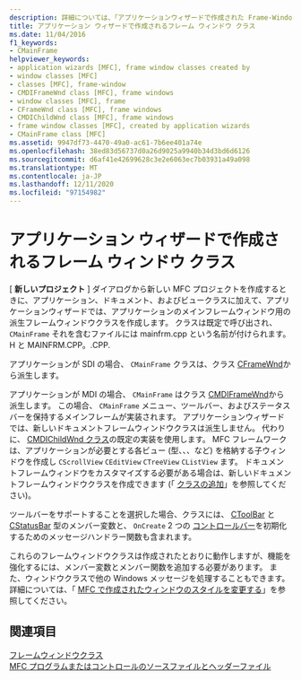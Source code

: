 ```yaml
---
description: 詳細については、「アプリケーションウィザードで作成された Frame-Window クラス」を参照してください。
title: アプリケーション ウィザードで作成されるフレーム ウィンドウ クラス
ms.date: 11/04/2016
f1_keywords:
- CMainFrame
helpviewer_keywords:
- application wizards [MFC], frame window classes created by
- window classes [MFC]
- classes [MFC], frame-window
- CMDIFrameWnd class [MFC], frame windows
- window classes [MFC], frame
- CFrameWnd class [MFC], frame windows
- CMDIChildWnd class [MFC], frame windows
- frame window classes [MFC], created by application wizards
- CMainFrame class [MFC]
ms.assetid: 9947df73-4470-49a0-ac61-7b6ee401a74e
ms.openlocfilehash: 38ed83d56737d0a26d9025a9940b34d3bd6d6126
ms.sourcegitcommit: d6af41e42699628c3e2e6063ec7b03931a49a098
ms.translationtype: MT
ms.contentlocale: ja-JP
ms.lasthandoff: 12/11/2020
ms.locfileid: "97154982"
---
```

# <a name="frame-window-classes-created-by-the-application-wizard"></a>アプリケーション ウィザードで作成されるフレーム ウィンドウ クラス

[ **新しいプロジェクト** ] ダイアログから新しい MFC プロジェクトを作成するときに、アプリケーション、ドキュメント、およびビュークラスに加えて、アプリケーションウィザードでは、アプリケーションのメインフレームウィンドウ用の派生フレームウィンドウクラスを作成します。 クラスは既定で呼び出され、 `CMainFrame` それを含むファイルには mainfrm.cpp という名前が付けられます。H と MAINFRM.CPP。.CPP.

アプリケーションが SDI の場合、 `CMainFrame` クラスは、クラス [CFrameWnd](reference/cframewnd-class.md)から派生します。

アプリケーションが MDI の場合、 `CMainFrame` はクラス [CMDIFrameWnd](reference/cmdiframewnd-class.md)から派生します。 この場合、 `CMainFrame` メニュー、ツールバー、およびステータスバーを保持するメインフレームが実装されます。 アプリケーションウィザードでは、新しいドキュメントフレームウィンドウクラスは派生しません。 代わりに、 [CMDIChildWnd クラス](reference/cmdichildwnd-class.md)の既定の実装を使用します。 MFC フレームワークは、アプリケーションが必要とする各ビュー (型、、、など) を格納する子ウィンドウを作成し `CScrollView` `CEditView` `CTreeView` `CListView` ます。 ドキュメントフレームウィンドウをカスタマイズする必要がある場合は、新しいドキュメントフレームウィンドウクラスを作成できます (「 [クラスの追加](../ide/adding-a-class-visual-cpp.md)」を参照してください)。

ツールバーをサポートすることを選択した場合、クラスには、 [CToolBar](reference/ctoolbar-class.md) と [CStatusBar](reference/cstatusbar-class.md) 型のメンバー変数と、 `OnCreate` 2 つの [コントロールバー](control-bars.md)を初期化するためのメッセージハンドラー関数も含まれます。

これらのフレームウィンドウクラスは作成されたとおりに動作しますが、機能を強化するには、メンバー変数とメンバー関数を追加する必要があります。 また、ウィンドウクラスで他の Windows メッセージを処理することもできます。 詳細については、「 [MFC で作成されたウィンドウのスタイルを変更する](changing-the-styles-of-a-window-created-by-mfc.md)」を参照してください。

## <a name="see-also"></a>関連項目

[フレームウィンドウクラス](frame-window-classes.md)<br/>
[MFC プログラムまたはコントロールのソースファイルとヘッダーファイル](../build/reference/mfc-program-or-control-source-and-header-files.md)
